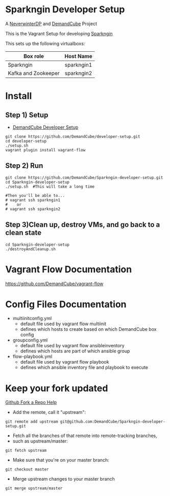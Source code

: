 Sparkngin Developer Setup
=========================
A [NeverwinterDP](https://github.com/DemandCube/NeverwinterDP) and [DemandCube](https://github.com/DemandCube) Project

This is the Vagrant Setup for developing [Sparkngin](https://github.com/DemandCube/Sparkngin)

This sets up the following virtualboxs:

| Box role      | Host Name     | 
| ------------- |:-------------:| 
| Sparkngin      | sparkngin1   | 
| Kafka and Zookeeper      | sparkngin2      | 


Install
====
Step 1) Setup
----

- [DemandCube Developer Setup](https://github.com/DemandCube/developer-setup)

```
git clone https://github.com/DemandCube/developer-setup.git
cd developer-setup
./setup.sh
vagrant plugin install vagrant-flow
```
Step 2) Run
----

```
git clone https://github.com/DemandCube/Sparkngin-developer-setup.git
cd Sparkngin-developer-setup
./setup.sh  #This will take a long time

#Then you'll be able to...
# vagrant ssh sparkngin1 
#    or
# vagrant ssh sparkngin2
```

Step 3)Clean up, destroy VMs, and go back to a clean state
----
```
cd Sparkngin-developer-setup
./destroyAndCleanup.sh 
```

Vagrant Flow Documentation
===
https://github.com/DemandCube/vagrant-flow

Config Files Documentation
===
- multiinitconfig.yml
    * default file used by vagrant flow multiinit
    * defines which hosts to create based on which DemandCube box config
- groupconfig.yml
    * default file used by vagrant flow ansibleinventory
    * defines which hosts are part of which ansible group
- flow-playbook.yml
    * default file used by vagrant flow playbook
    * defines which ansible inventory file and playbook to execute


Keep your fork updated
====
[Github Fork a Repo Help](https://help.github.com/articles/fork-a-repo)


- Add the remote, call it "upstream":

```
git remote add upstream git@github.com:DemandCube/Sparkngin-developer-setup.git
```
- Fetch all the branches of that remote into remote-tracking branches,
- such as upstream/master:

```
git fetch upstream
```
- Make sure that you're on your master branch:

```
git checkout master
```
- Merge upstream changes to your master branch

```
git merge upstream/master
```
